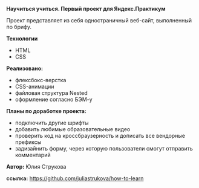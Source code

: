 **Научиться учиться. Первый проект для Яндекс.Практикум**

Проект представляет из себя одностраничный веб-сайт, выполненный по брифу.

**Технологии**
* HTML
* CSS

**Реализовано:**
* флексбокс-верстка
* CSS-анимации
* файловая структура Nested
* оформление согласно БЭМ-у

**Планы по доработке проекта:**
* подключить другие шрифты
* добавить любимые образовательные видео
* проверить код на кроссбраузерность и дописать все вендорные префиксы
* задизайнить форму, через которую пользователи смогут отправить комментарий

**Автор:** Юлия Струкова

**ссылка:**
https://github.com/juliastrukova/how-to-learn